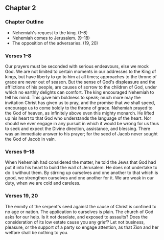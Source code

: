 ## Chapter 2

### Chapter Outline

- Nehemiah's request to the king. (1–8)
- Nehemiah comes to Jerusalem. (9–18)
- The opposition of the adversaries. (19, 20)

### Verses 1–8

Our prayers must be seconded with serious endeavours, else we mock God. We are not limited to certain moments in our addresses to the King of kings, but have liberty to go to him at all times; approaches to the throne of grace are never out of season. But the sense of God's displeasure and the afflictions of his people, are causes of sorrow to the children of God, under which no earthly delights can comfort. The king encouraged Nehemiah to tell his mind. This gave him boldness to speak; much more may the invitation Christ has given us to pray, and the promise that we shall speed, encourage us to come boldly to the throne of grace. Nehemiah prayed to the God of heaven, as infinitely above even this mighty monarch. He lifted up his heart to that God who understands the language of the heart. Nor should we ever engage in any pursuit in which it would be wrong for us thus to seek and expect the Divine direction, assistance, and blessing. There was an immediate answer to his prayer; for the seed of Jacob never sought the God of Jacob in vain.

### Verses 9–18

When Nehemiah had considered the matter, he told the Jews that God had put it into his heart to build the wall of Jerusalem. He does not undertake to do it without them. By stirring up ourselves and one another to that which is good, we strengthen ourselves and one another for it. We are weak in our duty, when we are cold and careless.

### Verses 19, 20

The enmity of the serpent's seed against the cause of Christ is confined to no age or nation. The application to ourselves is plain. The church of God asks for our help. Is it not desolate, and exposed to assaults? Does the consideration of its low estate cause you any grief? Let not business, pleasure, or the support of a party so engage attention, as that Zion and her welfare shall be nothing to you.

